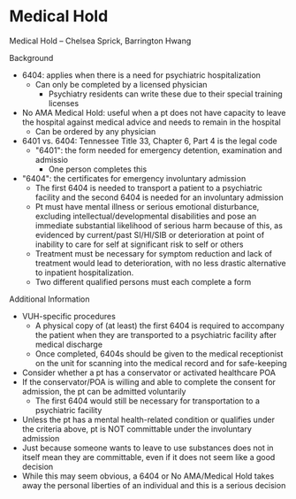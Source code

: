 # Medical Hold

Medical Hold – Chelsea Sprick, Barrington Hwang

Background

-   6404: applies when there is a need for psychiatric hospitalization
    -   Can only be completed by a licensed physician
        -   Psychiatry residents can write these due to their special
            training licenses
-   No AMA Medical Hold: useful when a pt does not have capacity to
    leave the hospital against medical advice and needs to remain in the
    hospital
    -   Can be ordered by any physician
-   6401 vs. 6404: Tennessee Title 33, Chapter 6, Part 4 is the legal
    code
    -   "6401": the form needed for emergency detention, examination and
        admissio
        -   One person completes this
-   "6404": the certificates for emergency involuntary admission
    -   The first 6404 is needed to transport a patient to a psychiatric
        facility and the second 6404 is needed for an involuntary
        admission
    -   Pt must have mental illness or serious emotional disturbance,
        excluding intellectual/developmental disabilities and pose an
        immediate substantial likelihood of serious harm because of
        this, as evidenced by current/past SI/HI/SIB or deterioration at
        point of inability to care for self at significant risk to self
        or others
    -   Treatment must be necessary for symptom reduction and lack of
        treatment would lead to deterioration, with no less drastic
        alternative to inpatient hospitalization.
    -   Two different qualified persons must each complete a form

Additional Information

-   VUH-specific procedures
    -   A physical copy of (at least) the first 6404 is required to
        accompany the patient when they are transported to a psychiatric
        facility after medical discharge
    -   Once completed, 6404s should be given to the medical
        receptionist on the unit for scanning into the medical record
        and for safe-keeping
-   Consider whether a pt has a conservator or activated healthcare POA
-   If the conservator/POA is willing and able to complete the consent
    for admission, the pt can be admitted voluntarily
    -   The first 6404 would still be necessary for transportation to a
        psychiatric facility
-   Unless the pt has a mental health-related condition or qualifies
    under the criteria above, pt is NOT committable under the
    involuntary admission
-   Just because someone wants to leave to use substances does not in
    itself mean they are committable, even if it does not seem like a
    good decision
-   While this may seem obvious, a 6404 or No AMA/Medical Hold takes
    away the personal liberties of an individual and this is a serious
    decision
